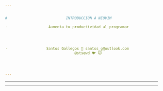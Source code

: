 ```yaml
---


#                           INTRODUCCIÓN A NEOVIM

·                   Aumenta tu productividad al programar




·                  Santos Gallegos 📧 santos_g@outlook.com
                                @stsewd 🐦 🐱




---
```
















---















---
